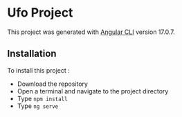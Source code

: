# Ufo Project

This project was generated with [Angular CLI](https://github.com/angular/angular-cli) version 17.0.7.

## Installation

To install this project :
- Download the repository
- Open a terminal and navigate to the project directory
- Type <code>npm install</code>
- Type <code>ng serve</code>


